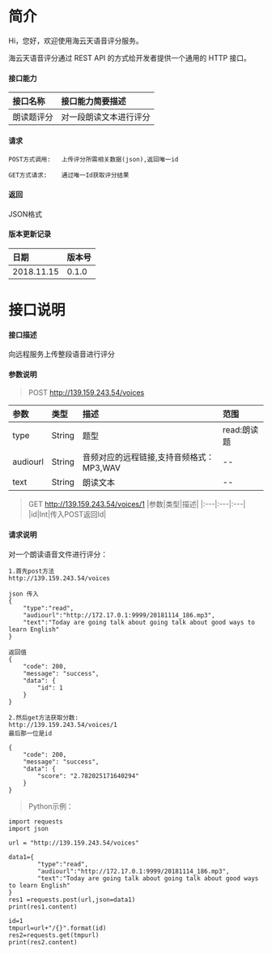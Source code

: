 # 简介
Hi，您好，欢迎使用海云天语音评分服务。

海云天语音评分通过 REST API 的方式给开发者提供一个通用的 HTTP 接口。

#### 接口能力
|接口名称|接口能力简要描述|
|:---|:---|
|朗读题评分|对一段朗读文本进行评分|

#### 请求


    POST方式调用:   上传评分所需相关数据(json),返回唯一id
    
    GET方式请求:    通过唯一Id获取评分结果


#### 返回
JSON格式

#### 版本更新记录

|日期|版本号|
|:---|:---|
|2018.11.15|0.1.0|

# 接口说明
#### 接口描述
向远程服务上传整段语音进行评分

#### 参数说明

> POST
http://139.159.243.54/voices

|参数|类型|描述|范围|
|:---|:---|:---|:---|
|type|String|题型|read:朗读题|
|audiourl|String|音频对应的远程链接,支持音频格式：MP3,WAV|--|
|text|String|朗读文本|--|


> GET
http://139.159.243.54/voices/1
|参数|类型|描述|
|:---|:---|:---|
|id|Int|传入POST返回Id|

#### 请求说明
对一个朗读语音文件进行评分：

```
1.首先post方法
http://139.159.243.54/voices

json 传入
{
    "type":"read",
    "audiourl":"http://172.17.0.1:9999/20181114_186.mp3",
    "text":"Today are going talk about going talk about good ways to learn English"
}

返回值
{
    "code": 200,
    "message": "success",
    "data": {
        "id": 1
    }
}

2.然后get方法获取分数:
http://139.159.243.54/voices/1
最后那一位是id

{
    "code": 200,
    "message": "success",
    "data": {
        "score": "2.782025171640294"
    }
}

```

> Python示例：

```
import requests
import json

url = "http://139.159.243.54/voices"

data1={
		"type":"read",
        "audiourl":"http://172.17.0.1:9999/20181114_186.mp3",
        "text":"Today are going talk about going talk about good ways to learn English"
}
res1 =requests.post(url,json=data1)
print(res1.content)

id=1
tmpurl=url+"/{}".format(id)
res2=requests.get(tmpurl)
print(res2.content)
```
